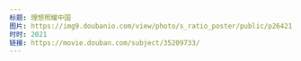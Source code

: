 ```yaml
---
标题: 理想照耀中国
图片: https://img9.doubanio.com/view/photo/s_ratio_poster/public/p2642192924.jpg
时时: 2021
链接: https://movie.douban.com/subject/35209733/
---
```

